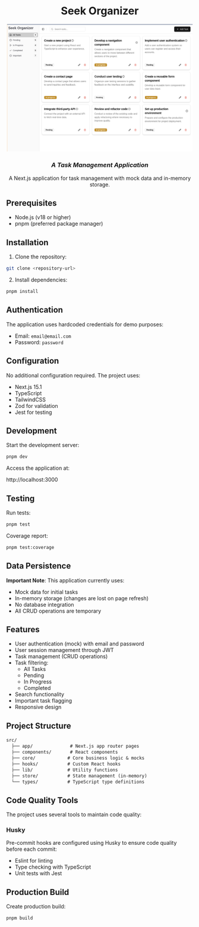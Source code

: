 <div align="center">

# Seek Organizer

<img style="width: 500px"
 alt="desktop view" src="./public/desktop.png">

### _A Task Management Application_

A Next.js application for task management with mock data and in-memory storage.

</div>

## Prerequisites

- Node.js (v18 or higher)
- pnpm (preferred package manager)

## Installation

1. Clone the repository:

```bash
git clone <repository-url>
```

2. Install dependencies:

```bash
pnpm install
```

## Authentication

The application uses hardcoded credentials for demo purposes:

- Email: `email@email.com`
- Password: `password`

## Configuration

No additional configuration required. The project uses:

- Next.js 15.1
- TypeScript
- TailwindCSS
- Zod for validation
- Jest for testing

## Development

Start the development server:

```bash
pnpm dev
```

Access the application at:

http://localhost:3000

## Testing

Run tests:

```bash
pnpm test
```

Coverage report:

```bash
pnpm test:coverage
```

## Data Persistence

**Important Note**: This application currently uses:

- Mock data for initial tasks
- In-memory storage (changes are lost on page refresh)
- No database integration
- All CRUD operations are temporary

## Features

- User authentication (mock) with email and password
- User session management through JWT
- Task management (CRUD operations)
- Task filtering:
  - All Tasks
  - Pending
  - In Progress
  - Completed
- Search functionality
- Important task flagging
- Responsive design

## Project Structure

```
src/
  ├── app/              # Next.js app router pages
  ├── components/       # React components
  ├── core/            # Core business logic & mocks
  ├── hooks/           # Custom React hooks
  ├── lib/             # Utility functions
  ├── store/           # State management (in-memory)
  └── types/           # TypeScript type definitions
```

## Code Quality Tools

The project uses several tools to maintain code quality:

### Husky

Pre-commit hooks are configured using Husky to ensure code quality before each commit:

- Eslint for linting
- Type checking with TypeScript
- Unit tests with Jest

## Production Build

Create production build:

```bash
pnpm build
```
